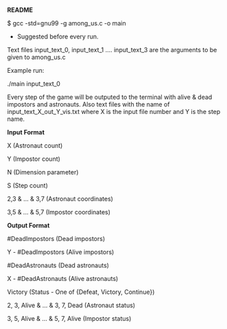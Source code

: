 ﻿**README**

$ gcc -std=gnu99 -g among\_us.c -o main

- Suggested before every run.



Text files input\_text\_0, input\_text\_1 .... input\_text\_3 are the arguments to be given to among\_us.c

﻿Example run: 

./main input\_text\_0

Every step of the game will be outputed to the terminal with alive & dead impostors and astronauts. Also text files with the name of input\_text\_X\_out\_Y\_vis.txt where X is the input file number and Y is the step name.



﻿**Input Format**

X (Astronaut count)

Y (Impostor count)

N (Dimension parameter)

S (Step count)

2,3 & ... & 3,7 (Astronaut coordinates)

3,5 & ... & 5,7 (Impostor coordinates)



﻿**Output Format**

#DeadImpostors (Dead impostors)

Y - #DeadImpostors (Alive impostors)

#DeadAstronauts (Dead astronauts)

X - #DeadAstronauts (Alive astronauts)

Victory (Status - One of {Defeat, Victory, Continue})

2, 3, Alive & ... & 3, 7, Dead (Astronaut status)

3, 5, Alive & ... & 5, 7, Alive (Impostor status)














